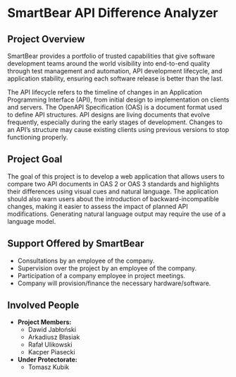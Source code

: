 # SmartBear API Difference Analyzer

## Project Overview

SmartBear provides a portfolio of trusted capabilities that give software development teams around the world visibility into end-to-end quality through test management and automation, API development lifecycle, and application stability, ensuring each software release is better than the last.

The API lifecycle refers to the timeline of changes in an Application Programming Interface (API), from initial design to implementation on clients and servers. The OpenAPI Specification (OAS) is a document format used to define API structures. API designs are living documents that evolve frequently, especially during the early stages of development. Changes to an API’s structure may cause existing clients using previous versions to stop functioning properly.

## Project Goal

The goal of this project is to develop a web application that allows users to compare two API documents in OAS 2 or OAS 3 standards and highlights their differences using visual cues and natural language. The application should also warn users about the introduction of backward-incompatible changes, making it easier to assess the impact of planned API modifications. Generating natural language output may require the use of a language model.

## Support Offered by SmartBear

- Consultations by an employee of the company.
- Supervision over the project by an employee of the company.
- Participation of a company employee in project meetings.
- Company will provision/finance the necessary hardware/software.

## Involved People

- **Project Members:**
  - Dawid Jabłoński
  - Arkadiusz Błasiak
  - Rafał Ulikowski
  - Kacper Piasecki
- **Under Protectorate:**
  - Tomasz Kubik